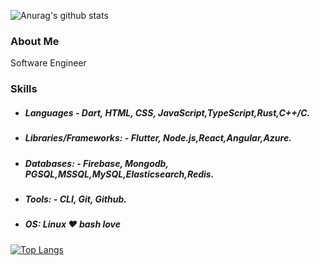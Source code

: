 ![Anurag's github stats](https://github-readme-stats.vercel.app/api?username=idontsudo&show_icons=true&count_private=true&theme=radical)
### About Me
Software Engineer  
### Skills
- #####   Languages - Dart, HTML, CSS, JavaScript,TypeScript,Rust,C++/C.

- ##### Libraries/Frameworks: - Flutter, Node.js,React,Angular,Azure.

- ##### Databases: - Firebase, Mongodb, PGSQL,MSSQL,MySQL,Elasticsearch,Redis.

- ##### Tools: - CLI, Git, Github.
- ##### OS: Linux ❤ bash love 

[![Top Langs](https://github-readme-stats.vercel.app/api/top-langs/?username=anuraghazra&layout=compact)](https://github.com/anuraghazra/github-readme-stats)
